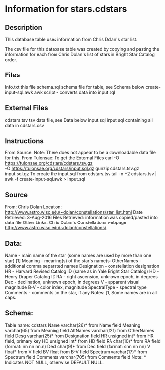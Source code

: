 Information for stars.cdstars
=============================

Description
-----------
This database table uses information from Chris Dolan's star list.

The csv file for this database table was created by copying and pasting the
information for each from Chris Dolan's list of stars in Bright Star Catalog
order.

Files
-----
Info.txt		this file
schema.sql		schema file for table, see Schema below
create-input-sql.awk	awk script - converts data into input sql

External Files
--------------
cdstars.tsv		tsv data file, see Data below
input.sql		input sql containing all data in cdstars.csv

Instructions
------------
From Source:
  Note: There does not appear to be a downloadable data file for this.
From Tulonsae:
  To get the External Files
     curl -O https://tulonsae.org/cdstars/cdstars.tsv.gz \
          -O https://tulonsae.org/cdstars/input.sql.gz
     gunzip cdstars.tsv.gz input.sql.gz
  To create the input.sql from cdstars.tsv
     tail -n +2 cdstars.tsv | awk -f create-input-sql.awk > input.sql

Source
------
From: Chris Dolan
Location: http://www.astro.wisc.edu/~dolan/constellations/star_list.html
Date Retrieved: 3-Aug-2016
Files Retrieved: information was copied/pasted into data file
Other Links:
  Chris Dolan's Constellations webpage
    http://www.astro.wisc.edu/~dolan/constellations/

Data:
-----
  Name - main name of the star (some names are used by more than one star) [1]
  Meaning - meaning(s) of the star's name(s)
  OtherNames - additional comma separated names
  Designation - constellation designation
  HR - Harvard Revised Catalog ID (same as in Yale Bright Star Catalog)
  HD - Henry Draper Catalog ID
  RA - right ascension, unknown epoch, in degrees
  Dec - declination, unknown epoch, in degrees
  V - apparent visual magnitude
  B-V - color index, magnitude
  SpectralType - spectral type
  Comments - comments on the star, if any
Notes:
  [1] Some names are in all caps.

Schema:
-------
Table name: cdstars
  Name		varchar(26)*	from Name field
  Meaning	varchar(65)	from Meaning field
  AltNames	varchar(121)	from OtherNames field
  Desg		varchar(25)*	from Designation field
  HR		unsigned int*	from HR field, primary key
  HD		unsigned int*	from HD field
  RA		char(10)*	from RA field (format: nn nn nn.n)
  Decl		char(9)*	from Dec field (format: snn nn nn)
  V		float*		from V field
  BV		float		from B-V field
  Spectrum	varchar(17)*	from Spectrum field
  Comments	varchar(705)	from Comments field
Note: * Indicates NOT NULL, otherwise DEFAULT NULL.
